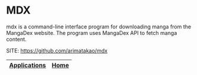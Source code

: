 # MDX

 mdx is a command-line interface program for downloading manga from the 
 MangaDex website. The program uses MangaDex API to fetch manga content.

 SITE: https://github.com/arimatakao/mdx

 | [Applications](https://portable-linux-apps.github.io/apps.html) | [Home](https://portable-linux-apps.github.io)
 | --- | --- |

